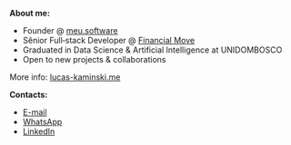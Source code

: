 **About me:**

- Founder @ [meu.software](meu.software)
- Sênior Full‑stack Developer @ [Financial Move](financialmove.com.br/)
- Graduated in Data Science & Artificial Intelligence at UNIDOMBOSCO
- Open to new projects & collaborations

More info: [lucas-kaminski.me](lucas-kaminski.me)

**Contacts:**

- [E-mail](mailto:contact@lucas-kaminski.dev)
- [WhatsApp](wa.me/5541998119091)
- [LinkedIn](https://linkedin/in/lucas-kaminski)
